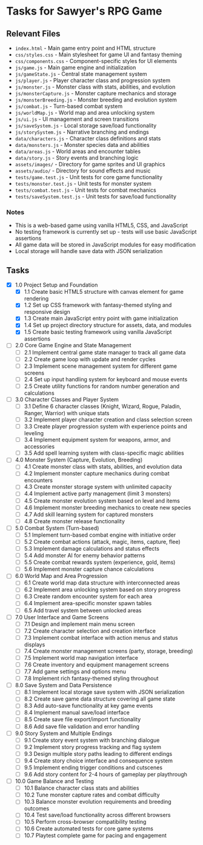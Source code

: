 # Tasks for Sawyer's RPG Game

## Relevant Files

- `index.html` - Main game entry point and HTML structure
- `css/styles.css` - Main stylesheet for game UI and fantasy theming
- `css/components.css` - Component-specific styles for UI elements
- `js/game.js` - Main game engine and initialization
- `js/gameState.js` - Central state management system
- `js/player.js` - Player character class and progression system
- `js/monster.js` - Monster class with stats, abilities, and evolution
- `js/monsterCapture.js` - Monster capture mechanics and storage
- `js/monsterBreeding.js` - Monster breeding and evolution system
- `js/combat.js` - Turn-based combat system
- `js/worldMap.js` - World map and area unlocking system
- `js/ui.js` - UI management and screen transitions
- `js/saveSystem.js` - Local storage save/load functionality
- `js/storySystem.js` - Narrative branching and endings
- `data/characters.js` - Character class definitions and stats
- `data/monsters.js` - Monster species data and abilities
- `data/areas.js` - World areas and encounter tables
- `data/story.js` - Story events and branching logic
- `assets/images/` - Directory for game sprites and UI graphics
- `assets/audio/` - Directory for sound effects and music
- `tests/game.test.js` - Unit tests for core game functionality
- `tests/monster.test.js` - Unit tests for monster system
- `tests/combat.test.js` - Unit tests for combat mechanics
- `tests/saveSystem.test.js` - Unit tests for save/load functionality

### Notes

- This is a web-based game using vanilla HTML5, CSS, and JavaScript
- No testing framework is currently set up - tests will use basic JavaScript assertions
- All game data will be stored in JavaScript modules for easy modification
- Local storage will handle save data with JSON serialization

## Tasks

- [x] 1.0 Project Setup and Foundation
  - [x] 1.1 Create basic HTML5 structure with canvas element for game rendering
  - [x] 1.2 Set up CSS framework with fantasy-themed styling and responsive design
  - [x] 1.3 Create main JavaScript entry point with game initialization
  - [x] 1.4 Set up project directory structure for assets, data, and modules
  - [x] 1.5 Create basic testing framework using vanilla JavaScript assertions

- [ ] 2.0 Core Game Engine and State Management
  - [ ] 2.1 Implement central game state manager to track all game data
  - [ ] 2.2 Create game loop with update and render cycles
  - [ ] 2.3 Implement scene management system for different game screens
  - [ ] 2.4 Set up input handling system for keyboard and mouse events
  - [ ] 2.5 Create utility functions for random number generation and calculations

- [ ] 3.0 Character Classes and Player System
  - [ ] 3.1 Define 6 character classes (Knight, Wizard, Rogue, Paladin, Ranger, Warrior) with unique stats
  - [ ] 3.2 Implement player character creation and class selection screen
  - [ ] 3.3 Create player progression system with experience points and leveling
  - [ ] 3.4 Implement equipment system for weapons, armor, and accessories
  - [ ] 3.5 Add spell learning system with class-specific magic abilities

- [ ] 4.0 Monster System (Capture, Evolution, Breeding)
  - [ ] 4.1 Create monster class with stats, abilities, and evolution data
  - [ ] 4.2 Implement monster capture mechanics during combat encounters
  - [ ] 4.3 Create monster storage system with unlimited capacity
  - [ ] 4.4 Implement active party management (limit 3 monsters)
  - [ ] 4.5 Create monster evolution system based on level and items
  - [ ] 4.6 Implement monster breeding mechanics to create new species
  - [ ] 4.7 Add skill learning system for captured monsters
  - [ ] 4.8 Create monster release functionality

- [ ] 5.0 Combat System (Turn-based)
  - [ ] 5.1 Implement turn-based combat engine with initiative order
  - [ ] 5.2 Create combat actions (attack, magic, items, capture, flee)
  - [ ] 5.3 Implement damage calculations and status effects
  - [ ] 5.4 Add monster AI for enemy behavior patterns
  - [ ] 5.5 Create combat rewards system (experience, gold, items)
  - [ ] 5.6 Implement monster capture chance calculations

- [ ] 6.0 World Map and Area Progression
  - [ ] 6.1 Create world map data structure with interconnected areas
  - [ ] 6.2 Implement area unlocking system based on story progress
  - [ ] 6.3 Create random encounter system for each area
  - [ ] 6.4 Implement area-specific monster spawn tables
  - [ ] 6.5 Add travel system between unlocked areas

- [ ] 7.0 User Interface and Game Screens
  - [ ] 7.1 Design and implement main menu screen
  - [ ] 7.2 Create character selection and creation interface
  - [ ] 7.3 Implement combat interface with action menus and status displays
  - [ ] 7.4 Create monster management screens (party, storage, breeding)
  - [ ] 7.5 Implement world map navigation interface
  - [ ] 7.6 Create inventory and equipment management screens
  - [ ] 7.7 Add game settings and options menu
  - [ ] 7.8 Implement rich fantasy-themed styling throughout

- [ ] 8.0 Save System and Data Persistence
  - [ ] 8.1 Implement local storage save system with JSON serialization
  - [ ] 8.2 Create save game data structure covering all game state
  - [ ] 8.3 Add auto-save functionality at key game events
  - [ ] 8.4 Implement manual save/load interface
  - [ ] 8.5 Create save file export/import functionality
  - [ ] 8.6 Add save file validation and error handling

- [ ] 9.0 Story System and Multiple Endings
  - [ ] 9.1 Create story event system with branching dialogue
  - [ ] 9.2 Implement story progress tracking and flag system
  - [ ] 9.3 Design multiple story paths leading to different endings
  - [ ] 9.4 Create story choice interface and consequence system
  - [ ] 9.5 Implement ending trigger conditions and cutscenes
  - [ ] 9.6 Add story content for 2-4 hours of gameplay per playthrough

- [ ] 10.0 Game Balance and Testing
  - [ ] 10.1 Balance character class stats and abilities
  - [ ] 10.2 Tune monster capture rates and combat difficulty
  - [ ] 10.3 Balance monster evolution requirements and breeding outcomes
  - [ ] 10.4 Test save/load functionality across different browsers
  - [ ] 10.5 Perform cross-browser compatibility testing
  - [ ] 10.6 Create automated tests for core game systems
  - [ ] 10.7 Playtest complete game for pacing and engagement